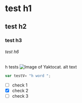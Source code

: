 # test  h1
## test  h2
### test  h3
###### test  h6
h tests
![Image of Yaktocat. alt text](https://octodex.github.com/images/yaktocat.png)

```javascript
var testV= "h word ";
```
- [ ] check 1
- [x] check 2
- [ ] check 3 
